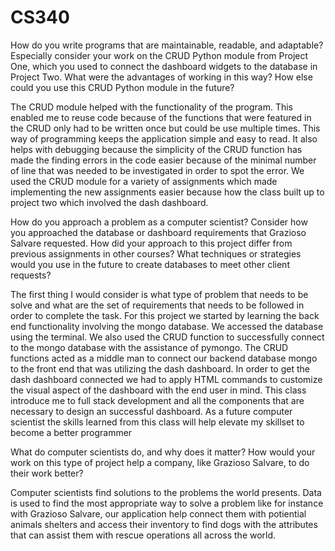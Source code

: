 # CS340

How do you write programs that are maintainable, readable, and adaptable? Especially consider your work on the CRUD Python module from Project One, which you used to connect the dashboard widgets to the database in Project Two. What were the advantages of working in this way? How else could you use this CRUD Python module in the future?

The CRUD module helped with the functionality of the program. This enabled me to reuse code because of the functions that were featured in the CRUD only had to be written once but could be use multiple times. This way of programming keeps the application simple and easy to read. It also helps with debugging because the simplicity of the CRUD function has made the finding errors in the code easier because of the minimal number of line that was needed to be investigated in order to spot the error. We used the CRUD module for a variety of assignments which made implementing the new assignments easier because how the class built up to project two which involved the dash dashboard.

How do you approach a problem as a computer scientist? Consider how you approached the database or dashboard requirements that Grazioso Salvare requested. How did your approach to this project differ from previous assignments in other courses? What techniques or strategies would you use in the future to create databases to meet other client requests?

The first thing I would consider is what type of problem that needs to be solve and what are the set of requirements that needs to be followed in order to complete the task. For this project we started by learning the back end functionality involving the mongo database. We accessed the database using the terminal. We also used the CRUD function to successfully connect to the mongo database with the assistance of pymongo. The CRUD functions acted as a middle man to connect our backend database mongo to the front end that was utilizing the dash dashboard. In order to get the dash dashboard connected we had to apply HTML commands to customize the visual aspect of the dashboard with the end user in mind. This class introduce me to full stack development and all the components that are necessary to design an successful dashboard. As a future computer scientist the skills learned from this class will help elevate my skillset to become a better programmer 



What do computer scientists do, and why does it matter? How would your work on this type of project help a company, like Grazioso Salvare, to do their work better?

Computer scientists find solutions to the problems the world presents. Data is used to find the most appropriate way to solve a problem like for instance with  Grazioso Salvare, our application help connect them with potiential animals shelters and access their inventory to find dogs with the attributes that can assist them with rescue operations all across the world.
